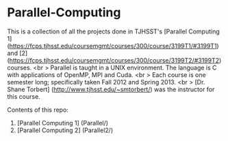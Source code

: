 Parallel-Computing
==================

This is a collection of all the projects done in TJHSST's [Parallel Computing 1] (https://fcps.tjhsst.edu/coursemgmt/courses/300/course/3199T1/#3199T1) and [2] (https://fcps.tjhsst.edu/coursemgmt/courses/300/course/3199T2/#3199T2) courses. <br \>
Parallel is taught in a UNIX environment. The language is C with applications of OpenMP, MPI and Cuda. <br \>
Each course is one semester long; specifically taken Fall 2012 and Spring 2013. <br \>
[Dr. Shane Torbert] (http://www.tjhsst.edu/~smtorbert/) was the instructor for this course.

Contents of this repo:

1. [Parallel Computing 1] (Parallel/)
2. [Parallel Computing 2] (Parallel2/)
